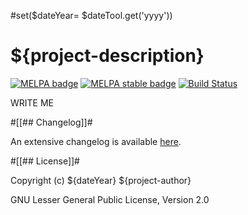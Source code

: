 #set($dateYear= $dateTool.get('yyyy'))
# ${project-description}

[![MELPA badge][melpa-badge]][melpa-link]
[![MELPA stable badge][melpa-stable-badge]][melpa-stable-link]
[![Build Status][build-badge]][build-link]

WRITE ME


#[[## Changelog]]#

An extensive changelog is available [here](CHANGELOG.md).


#[[## License]]#

Copyright (c) ${dateYear} ${project-author}

GNU Lesser General Public License, Version 2.0


<!-- links -->
[melpa-link]: https://melpa.org/#/${project-name}
[melpa-stable-link]: https://stable.melpa.org/#/${project-name}
[melpa-badge]: https://melpa.org/packages/${project-name}-badge.svg
[melpa-stable-badge]: https://stable.melpa.org/packages/${project-name}-badge.svg
[build-badge]: https://github.com/${project-author-github-account}/${project-name}/workflows/CI/badge.svg
[build-link]: https://github.com/${project-author-github-account}/${project-name}/actions
